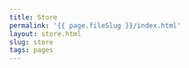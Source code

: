 ```yaml
---
title: Store
permalink: '{{ page.fileSlug }}/index.html'
layout: store.html
slug: store
tags: pages
---
```



